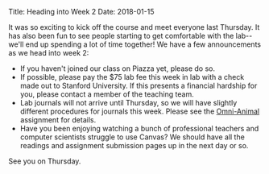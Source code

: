 Title: Heading into Week 2
Date: 2018-01-15

It was so exciting to kick off the course and meet everyone last Thursday. It has also been fun to see people starting to get comfortable with the lab--we'll end up spending a lot of time together! We have a few announcements as we head into week 2:

- If you haven't joined our class on Piazza yet, please do so.
- If possible, please pay the $75 lab fee this week in lab with a check made out to Stanford University. If this presents a financial hardship for you, please contact a member of the teaching team. 
- Lab journals will not arrive until Thursday, so we will have slightly different procedures for journals this week. Please see the <a href="{filename}/assignments/omni-animal.md">Omni-Animal</a> assignment for details. 
- Have you been enjoying watching a bunch of professional teachers and computer scientists struggle to use Canvas? We should have all the readings and assignment submission pages up in the next day or so. 

See you on Thursday. 
